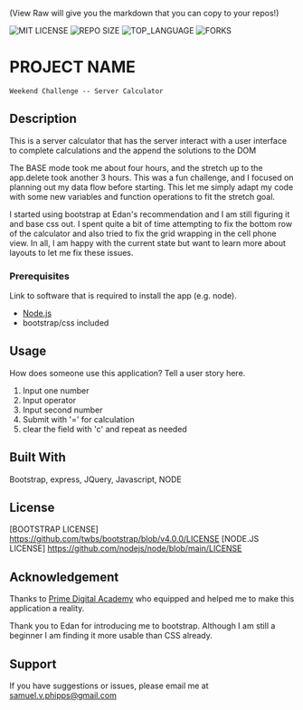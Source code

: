 (View Raw will give you the markdown that you can copy to your repos!)


![MIT LICENSE](https://img.shields.io/github/license/scottbromander/the_marketplace.svg?style=flat-square)
![REPO SIZE](https://img.shields.io/github/repo-size/scottbromander/the_marketplace.svg?style=flat-square)
![TOP_LANGUAGE](https://img.shields.io/github/languages/top/scottbromander/the_marketplace.svg?style=flat-square)
![FORKS](https://img.shields.io/github/forks/scottbromander/the_marketplace.svg?style=social)

# PROJECT NAME
    Weekend Challenge -- Server Calculator
## Description

This is a server calculator that has the server interact with a user interface to complete calculations and the append the solutions to the DOM

The BASE mode took me about four hours, and the stretch up to the app.delete took another 3 hours. This was a fun challenge, and I focused on planning out my data flow before starting. This let me simply adapt my code with some new variables and function operations to fit the stretch goal.

I started using bootstrap at Edan's recommendation and I am still figuring it and base css out. I spent quite a bit of time attempting to fix the bottom row of the calculator and also tried to fix the grid wrapping in the cell phone view. In all, I am happy with the current state but want to learn more about layouts to let me fix these issues.



### Prerequisites

Link to software that is required to install the app (e.g. node).

- [Node.js](https://nodejs.org/en/)
- bootstrap/css included

## Usage
How does someone use this application? Tell a user story here.

1. Input one number
2. Input operator
3. Input second number
4. Submit with '=' for calculation
5. clear the field with 'c' and repeat as needed


## Built With

Bootstrap, express, JQuery, Javascript, NODE 

## License
[BOOTSTRAP LICENSE] https://github.com/twbs/bootstrap/blob/v4.0.0/LICENSE
[NODE.JS LICENSE] https://github.com/nodejs/node/blob/main/LICENSE
## Acknowledgement
Thanks to [Prime Digital Academy](www.primeacademy.io) who equipped and helped me to make this application a reality.

Thank you to Edan for introducing me to bootstrap. Although I am still a beginner I am finding it more usable than CSS already.

## Support
If you have suggestions or issues, please email me at samuel.v.phipps@gmail.com